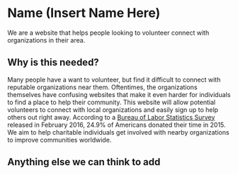 # Name (Insert Name Here)

We are a website that helps people looking to volunteer connect with organizations in their area.

## Why is this needed?

Many people have a want to volunteer, but find it difficult to connect with reputable organizations near them. Oftentimes, the organizations themselves have confusing websites that make it even harder for individuals to find a place to help their community. This website will allow potential volunteers to connect with local organizations and easily sign up to help others out right away. According to a [Bureau of Labor Statistics Survey](https://www.bls.gov/news.release/pdf/volun.pdf) released in February 2016, 24.9% of Americans donated their time in 2015. We aim to help charitable individuals get involved with nearby organizations to improve communities worldwide.

## Anything else we can think to add
